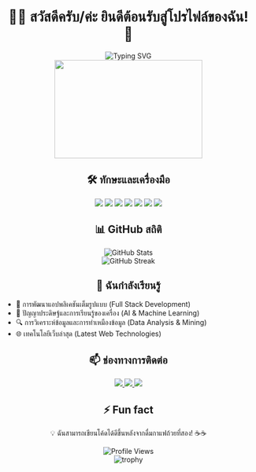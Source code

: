 # <div align="center">👩‍💻 สวัสดีครับ/ค่ะ ยินดีต้อนรับสู่โปรไฟล์ของฉัน! 👋</div>

<div align="center">
  <img src="https://readme-typing-svg.herokuapp.com?font=Fira+Code&pause=1000&color=7834BF&center=true&vCenter=true&width=435&lines=Passionate+Developer;Problem+Solver;Creative+Thinker;Continuous+Learner" alt="Typing SVG" />
</div>

<div align="center">
  <img src="https://media.giphy.com/media/qgQUggAC3Pfv687qPC/giphy.gif" width="300" height="200"/>
</div>

## <div align="center">🛠️ ทักษะและเครื่องมือ</div>

<div align="center">
  <img src="https://img.shields.io/badge/-JavaScript-F7DF1E?style=for-the-badge&logo=javascript&logoColor=black" />
  <img src="https://img.shields.io/badge/-TypeScript-3178C6?style=for-the-badge&logo=typescript&logoColor=white" />
  <img src="https://img.shields.io/badge/-React-61DAFB?style=for-the-badge&logo=react&logoColor=black" />
  <img src="https://img.shields.io/badge/-Node.js-339933?style=for-the-badge&logo=node.js&logoColor=white" />
  <img src="https://img.shields.io/badge/-Python-3776AB?style=for-the-badge&logo=python&logoColor=white" />
  <img src="https://img.shields.io/badge/-Git-F05032?style=for-the-badge&logo=git&logoColor=white" />
  <img src="https://img.shields.io/badge/-Docker-2496ED?style=for-the-badge&logo=docker&logoColor=white" />
</div>

## <div align="center">📊 GitHub สถิติ</div>

<div align="center">
  <img src="https://github-readme-stats.vercel.app/api?username=chirotAunkitti&show_icons=true&theme=tokyonight" alt="GitHub Stats" />
</div>

<div align="center">
  <img src="https://github-readme-streak-stats.herokuapp.com/?user=chirotAunkitti&theme=tokyonight" alt="GitHub Streak" />
</div>

## <div align="center">🌱 ฉันกำลังเรียนรู้</div>

- 🚀 การพัฒนาแอปพลิเคชันเต็มรูปแบบ (Full Stack Development)
- 🤖 ปัญญาประดิษฐ์และการเรียนรู้ของเครื่อง (AI & Machine Learning)
- 🔍 การวิเคราะห์ข้อมูลและการทำเหมืองข้อมูล (Data Analysis & Mining)
- 🌐 เทคโนโลยีเว็บล่าสุด (Latest Web Technologies)

## <div align="center">📫 ช่องทางการติดต่อ</div>

<div align="center">
  <a href="mailto:youremail@example.com">
    <img src="https://img.shields.io/badge/-Email-D14836?style=for-the-badge&logo=gmail&logoColor=white" />
  </a>
  <a href="https://www.linkedin.com/in/yourprofile/">
    <img src="https://img.shields.io/badge/-LinkedIn-0077B5?style=for-the-badge&logo=linkedin&logoColor=white" />
  </a>
  <a href="https://twitter.com/yourhandle">
    <img src="https://img.shields.io/badge/-Twitter-1DA1F2?style=for-the-badge&logo=twitter&logoColor=white" />
  </a>
</div>

## <div align="center">⚡ Fun fact</div>

<div align="center">
  <p>💡 ฉันสามารถเขียนโค้ดได้ดีขึ้นหลังจากดื่มกาแฟถ้วยที่สอง! ☕☕</p>
</div>

<div align="center">
  <img src="https://komarev.com/ghpvc/?username=chirotAunkitti&style=flat-square&color=blueviolet" alt="Profile Views" />
</div>

<!-- 
กราฟผลงาน: ต่อไปนี้จะแสดงกราฟผลงานของคุณโดยอัตโนมัติ
-->

<div align="center">
  <img src="https://github-profile-trophy.vercel.app/?username=chirotAunkitti&theme=nord&column=7" alt="trophy" />
</div>


